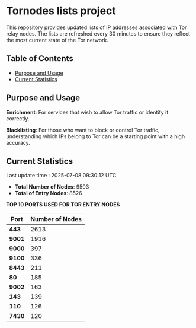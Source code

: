 # Tornodes lists project

This repository provides updated lists of IP addresses associated with Tor relay nodes. The lists are refreshed every 30 minutes to ensure they reflect the most current state of the Tor network.

## Table of Contents

- [Purpose and Usage](#purpose-and-usage)
- [Current Statistics](#current-statistics)


## Purpose and Usage

**Enrichment**: For services that wish to allow Tor traffic or identify it correctly.

**Blacklisting**: For those who want to block or control Tor traffic, understanding which IPs belong to Tor can be a starting point with a high accuracy.

## Current Statistics

Last update time : 2025-07-08 09:30:12 UTC

- **Total Number of Nodes**: 9503
- **Total of Entry Nodes**: 8526

**TOP 10 PORTS USED FOR TOR ENTRY NODES**

| **Port** | **Number of Nodes** |
|------|-----------------|
| **443**   | 2613  |
| **9001**   | 1916  |
| **9000**   | 397  |
| **9100**   | 336  |
| **8443**   | 211  |
| **80**   | 185  |
| **9002**   | 163  |
| **143**   | 139  |
| **110**   | 126  |
| **7430**   | 120  |

